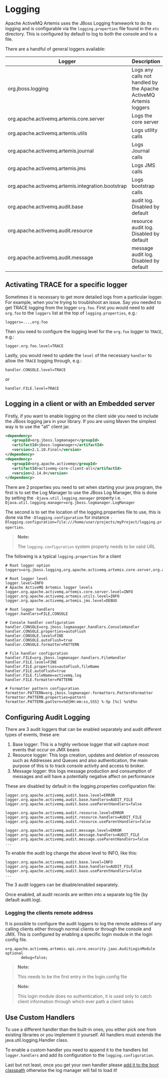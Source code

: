 # Logging

Apache ActiveMQ Artemis uses the JBoss Logging framework to do its logging and is
configurable via the `logging.properties` file found in the `etc` directory. This
is configured by default to log to both the console and to a file.

There are a handful of general loggers available:

Logger | Description
---|---
org.jboss.logging|Logs any calls not handled by the Apache ActiveMQ Artemis loggers
org.apache.activemq.artemis.core.server|Logs the core server
org.apache.activemq.artemis.utils|Logs utility calls
org.apache.activemq.artemis.journal|Logs Journal calls
org.apache.activemq.artemis.jms|Logs JMS calls
org.apache.activemq.artemis.integration.bootstrap|Logs bootstrap calls
org.apache.activemq.audit.base|audit log. Disabled by default
org.apache.activemq.audit.resource|resource audit log. Disabled by default
org.apache.activemq.audit.message|message audit log. Disabled by default

## Activating TRACE for a specific logger

Sometimes it is necessary to get more detailed logs from a particular logger. For
example, when you're trying to troublshoot an issue. Say you needed to get TRACE
logging from the logger `org.foo`. First you would need to add `org.foo` to the
`loggers` list at the top of `logging.properties`, e.g.:

```
loggers=...,org.foo
```

Then you need to configure the logging level for the `org.foo` logger to `TRACE`,
e.g.:

```
logger.org.foo.level=TRACE
```

Lastly, you would need to update the `level` of the necessary `handler` to allow
the `TRACE` logging through, e.g.:

```
handler.CONSOLE.level=TRACE
```
or
```
handler.FILE.level=TRACE
```

## Logging in a client or with an Embedded server

Firstly, if you want to enable logging on the client side you need to
include the JBoss logging jars in your library. If you are using Maven
the simplest way is to use the "all" client jar.

```xml
<dependency>
   <groupId>org.jboss.logmanager</groupId>
   <artifactId>jboss-logmanager</artifactId>
   <version>2.1.10.Final</version>
</dependency>
<dependency>
   <groupId>org.apache.activemq</groupId>
   <artifactId>activemq-core-client-all</artifactId>
   <version>2.14.0</version>
</dependency>
```

There are 2 properties you need to set when starting your java program,
the first is to set the Log Manager to use the JBoss Log Manager, this
is done by setting the `-Djava.util.logging.manager` property i.e.
`-Djava.util.logging.manager=org.jboss.logmanager.LogManager`

The second is to set the location of the logging.properties file to use,
this is done via the `-Dlogging.configuration` for instance
`-Dlogging.configuration=file:///home/user/projects/myProject/logging.properties`.

> **Note:**
>
> The `logging.configuration` system property needs to be valid URL

The following is a typical `logging.properties` for a client

```
# Root logger option
loggers=org.jboss.logging,org.apache.activemq.artemis.core.server,org.apache.activemq.artemis.utils,org.apache.activemq.artemis.journal,org.apache.activemq.artemis.jms,org.apache.activemq.artemis.ra

# Root logger level
logger.level=INFO
# Apache ActiveMQ Artemis logger levels
logger.org.apache.activemq.artemis.core.server.level=INFO
logger.org.apache.activemq.artemis.utils.level=INFO
logger.org.apache.activemq.artemis.jms.level=DEBUG

# Root logger handlers
logger.handlers=FILE,CONSOLE

# Console handler configuration
handler.CONSOLE=org.jboss.logmanager.handlers.ConsoleHandler
handler.CONSOLE.properties=autoFlush
handler.CONSOLE.level=FINE
handler.CONSOLE.autoFlush=true
handler.CONSOLE.formatter=PATTERN

# File handler configuration
handler.FILE=org.jboss.logmanager.handlers.FileHandler
handler.FILE.level=FINE
handler.FILE.properties=autoFlush,fileName
handler.FILE.autoFlush=true
handler.FILE.fileName=activemq.log
handler.FILE.formatter=PATTERN

# Formatter pattern configuration
formatter.PATTERN=org.jboss.logmanager.formatters.PatternFormatter
formatter.PATTERN.properties=pattern
formatter.PATTERN.pattern=%d{HH:mm:ss,SSS} %-5p [%c] %s%E%n
```

## Configuring Audit Logging

There are 3 audit loggers that can be enabled separately and audit different types of events, these are:

1. Base logger: This is a highly verbose logger that will capture most events that occur on JMX beans
2. Resource logger: This logs creation, updates and deletion of resources such as Addresses and Queues and also authentication, the main purpose of this is to track console activity and access to broker.
3. Message logger: this logs message production and consumption of messages and will have a potentially negative affect on performance

These are disabled by default in the logging.properties configuration file:

```$xslt
logger.org.apache.activemq.audit.base.level=ERROR
logger.org.apache.activemq.audit.base.handlers=AUDIT_FILE
logger.org.apache.activemq.audit.base.useParentHandlers=false

logger.org.apache.activemq.audit.resource.level=ERROR
logger.org.apache.activemq.audit.resource.handlers=AUDIT_FILE
logger.org.apache.activemq.audit.resource.useParentHandlers=false

logger.org.apache.activemq.audit.message.level=ERROR
logger.org.apache.activemq.audit.message.handlers=AUDIT_FILE
logger.org.apache.activemq.audit.message.useParentHandlers=false
...
```

To enable the audit log change the above level to INFO, like this:
```$xslt
logger.org.apache.activemq.audit.base.level=INFO
logger.org.apache.activemq.audit.base.handlers=AUDIT_FILE
logger.org.apache.activemq.audit.base.useParentHandlers=false
...
```

The 3 audit loggers can be disable/enabled separately. 

Once enabled, all audit records are written into a separate log
file (by default audit.log).

### Logging the clients remote address

It is possible to configure the audit loggers to log the remote address of any calling clients either through normal 
clients or through the console and JMX. This is configured by enabling a specific login module in the login config file. 
```$xslt
org.apache.activemq.artemis.spi.core.security.jaas.AuditLoginModule optional
       debug=false;
```


> **Note:**
>
> This needs to be the first entry in the login.config file

> **Note:**
>
> This login module does no authentication, it is used only to catch client information through which ever path a client takes


## Use Custom Handlers

To use a different handler than the built-in ones, you either pick one from
existing libraries or you implement it yourself. All handlers must extends the
java.util.logging.Handler class.

To enable a custom handler you need to append it to the handlers list
`logger.handlers` and add its configuration to the `logging.configuration`.

Last but not least, once you get your own handler please [add it to the boot
classpath](using-server.md#adding-bootstrap-dependencies) otherwise the log
manager will fail to load it!
